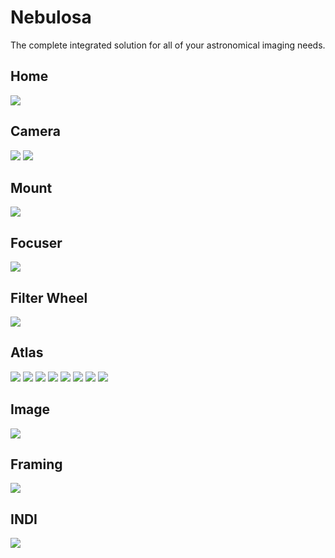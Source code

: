 # Nebulosa

The complete integrated solution for all of your astronomical imaging needs.

## Home

![](home.png)

## Camera

![](camera.1.png)
![](camera.2.png)

## Mount

![](mount.png)

## Focuser

![](focuser.png)

## Filter Wheel

![](filter-wheel.png)

## Atlas

![](atlas.1.png)
![](atlas.2.png)
![](atlas.3.png)
![](atlas.4.png)
![](atlas.5.png)
![](atlas.6.png)
![](atlas.7.png)
![](atlas.8.png)

## Image

![](image.png)

## Framing

![](framing.png)

## INDI

![](indi.png)
